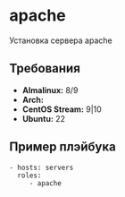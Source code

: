 apache
=========

Установка сервера apache

Требования
------------

- **Almalinux:** 8/9
- **Arch:**
- **CentOS Stream:** 9|10
- **Ubuntu:** 22

Пример плэйбука
----------------

    - hosts: servers
      roles:
         - apache
